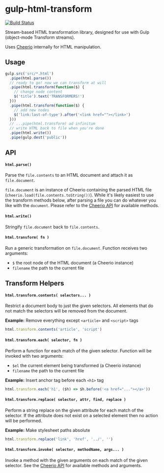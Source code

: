 # gulp-html-transform

[![Build Status](https://travis-ci.org/giladgray/gulp-html-transform.svg?branch=master)](https://travis-ci.org/giladgray/gulp-html-transform)

Stream-based HTML transformation library, designed for use with Gulp (object-mode Transform streams).

Uses [Cheerio](https://github.com/cheeriojs/cheerio) internally for HTML manipulation.

## Usage

```js
gulp.src('src/*.html')
  .pipe(html.parse())
  // ready to go! now we can transform at will
  .pipe(html.transform(function($) {
    // change node content
    $('title').text('TRANSFORMERS!')
  }))
  .pipe(html.transform(function($) {
    // add new nodes
    $('link:last-of-type').after('<link href=""></link>')
  }))
  // ...pipe(html.transform) ad infinitum
  // write HTML back to file when you're done
  .pipe(html.write())
  .pipe(gulp.dest('public'))
```

## API

#### `html.parse()`

Parse the `file.contents` to an HTML document and attach it as `file.document`.


`file.document` is an instance of Cheerio containing the parsed HTML file (`cheerio.load(file.contents.toString())`). While it's likely easiest to use the transform methods below, after parsing a file you can do whatever you like with the `document`. Please refer to the [Cheerio API](https://github.com/cheeriojs/cheerio#api) for available methods.

#### `html.write()`

Stringify `file.document` back to `file.contents`.

#### `html.transform( fn )`

Run a generic transformation on `file.document`. Function receives two arguments:

- `$` the root node of the HTML document (a Cheerio instance)
- `filename` the path to the current file


## Transform Helpers

#### `html.transform.contents( selectors... )`

Restrict a document body to just the given selectors. All elements that do not match the selectors will be removed from the document.

**Example:** Remove everything except `<article>` and `<script>` tags

```js
html.transform.contents('article', 'script')
```

#### `html.transform.each( selector, fn )`

Perform a function for each match of the given selector. Function will be invoked with two arguments:

- `$el` the current element being transformed (a Cheerio instance)
- `filename` the path to the current file

**Example:** Insert anchor tag before each `<h1>` tag

```js
html.transform.each('h1', ($h) => $h.before('<a href="..."></a>'))
```

#### `html.transform.replace( selector, attr, find, replace )`

Perform a string replace on the given attribute for each match of the selector. If the attribute does not exist on a selected element then no action will be performed.

**Example:** Make stylesheet paths absolute

```js
html.transform.replace('link', 'href', '../', '')
```

#### `html.transform.invoke( selector, methodName, args... )`

Invoke a method with the given arguments on each match of the given selector.
See the [Cheerio API](https://github.com/cheeriojs/cheerio) for available methods and arguments.
